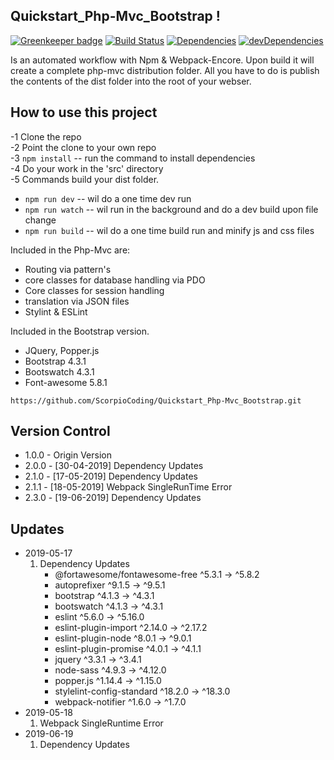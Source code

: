 ## Quickstart_Php-Mvc_Bootstrap !

[![Greenkeeper badge][greenkeeper-image]][greenkeeper-url] [![Build Status][travis-image]][travis-url] [![Dependencies][dep-image]][dep-url] [![devDependencies][devdep-image]][devdep-url]

Is an automated workflow with Npm & Webpack-Encore. Upon build it will create a complete php-mvc distribution folder. All you have to do is publish the contents of the dist folder into the root of your webser.

## How to use this project

-1 Clone the repo  
-2 Point the clone to your own repo  
-3 `npm install` -- run the command to install dependencies  
-4 Do your work in the 'src' directory  
-5 Commands build your dist folder.

- `npm run dev` -- wil do a one time dev run
- `npm run watch` -- wil run in the background and do a dev build upon file change
- `npm run build` -- wil do a one time build run and minify js and css files

Included in the Php-Mvc are:

- Routing via pattern's
- core classes for database handling via PDO
- Core classes for session handling
- translation via JSON files
- Stylint & ESLint

Included in the Bootstrap version.

- JQuery, Popper.js
- Bootstrap 4.3.1
- Bootswatch 4.3.1
- Font-awesome 5.8.1

`https://github.com/ScorpioCoding/Quickstart_Php-Mvc_Bootstrap.git`

[greenkeeper-url]: https://greenkeeper.io/
[greenkeeper-image]: https://badges.greenkeeper.io/ScorpioCoding/Quickstart_Php-Mvc_Bootstrap.svg?style=flat-square
[travis-url]: https://travis-ci.org/ScorpioCoding/Quickstart_Php-Mvc_Bootstrap
[travis-image]: https://travis-ci.org/ScorpioCoding/Quickstart_Php-Mvc_Bootstrap.svg?branch=master
[dep-url]: https://david-dm.org/ScorpioCoding/Quickstart_Php-Mvc_Bootstrap
[dep-image]: https://david-dm.org/ScorpioCoding/Quickstart_Php-Mvc_Bootstrap/status.svg?style=flat
[devdep-url]: https://david-dm.org/ScorpioCoding/Quickstart_Php-Mvc_Bootstrap?type=dev
[devdep-image]: https://david-dm.org/ScorpioCoding/Quickstart_Php-Mvc_Bootstrap/dev-status.svg?style=flat

## Version Control

- 1.0.0 - Origin Version
- 2.0.0 - [30-04-2019] Dependency Updates
- 2.1.0 - [17-05-2019] Dependency Updates
- 2.1.1 - [18-05-2019] Webpack SingleRunTime Error
- 2.3.0 - [19-06-2019] Dependency Updates

## Updates

- 2019-05-17
  1. Dependency Updates
     - @fortawesome/fontawesome-free ^5.3.1 → ^5.8.2
     - autoprefixer ^9.1.5 → ^9.5.1
     - bootstrap ^4.1.3 → ^4.3.1
     - bootswatch ^4.1.3 → ^4.3.1
     - eslint ^5.6.0 → ^5.16.0
     - eslint-plugin-import ^2.14.0 → ^2.17.2
     - eslint-plugin-node ^8.0.1 → ^9.0.1
     - eslint-plugin-promise ^4.0.1 → ^4.1.1
     - jquery ^3.3.1 → ^3.4.1
     - node-sass ^4.9.3 → ^4.12.0
     - popper.js ^1.14.4 → ^1.15.0
     - stylelint-config-standard ^18.2.0 → ^18.3.0
     - webpack-notifier ^1.6.0 → ^1.7.0
- 2019-05-18
  1.  Webpack SingleRuntime Error
- 2019-06-19
  1. Dependency Updates
